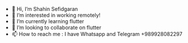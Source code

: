 - 👋 Hi, I’m Shahin Sefidgaran
- 👀 I’m interested in working remotely!
- 🌱 I’m currently learning flutter
- 💞️ I’m looking to collaborate on flutter
- 📫 How to reach me : I have Whatsapp and Telegram +989928082297

<!---
Shahin-Sefidgaran/Shahin-Sefidgaran is a ✨ special ✨ repository because its `README.md` (this file) appears on your GitHub profile.
You can click the Preview link to take a look at your changes.
--->
